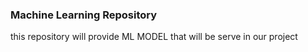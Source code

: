 ### Machine Learning Repository
this repository will provide ML MODEL that will be serve in our project
